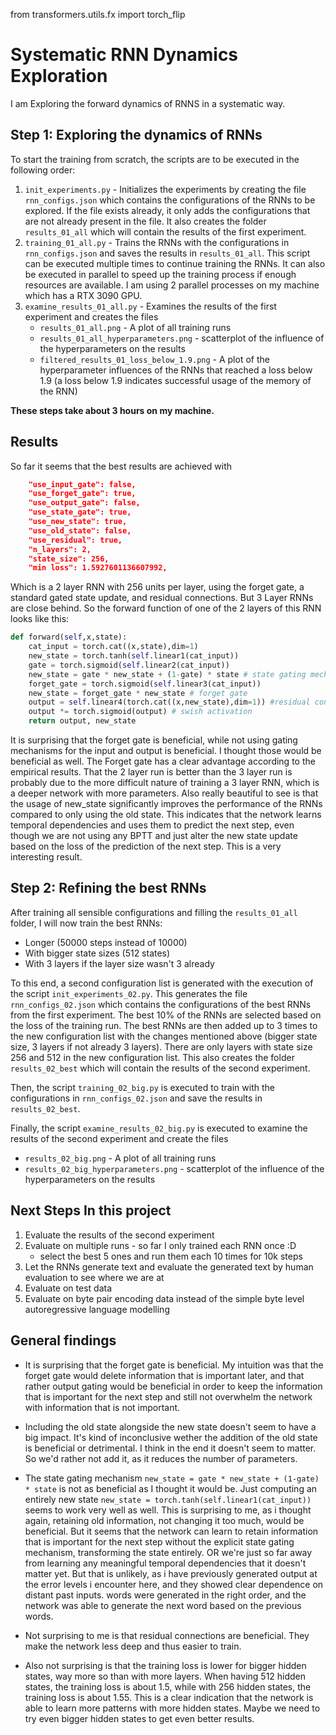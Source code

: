 from transformers.utils.fx import torch_flip

# Systematic RNN Dynamics Exploration
I am Exploring the forward dynamics of RNNS in a systematic way. 

## Step 1: Exploring the dynamics of RNNs

To start the training from scratch, the scripts are to be executed in the following order:

1. `init_experiments.py` - Initializes the experiments by creating the file `rnn_configs.json` which contains the configurations of the RNNs to be explored.
If the file exists already, it only adds the configurations that are not already present in the file. 
It also creates the folder `results_01_all` which will contain the results of the first experiment.
2. `training_01_all.py` - Trains the RNNs with the configurations in `rnn_configs.json` and saves the results in `results_01_all`.
This script can be executed multiple times to continue training the RNNs. 
It can also be executed in parallel to speed up the training process if enough resources are available. 
I am using 2 parallel processes on my machine which has a RTX 3090 GPU. 
3. `examine_results_01_all.py` - Examines the results of the first experiment and creates the files
   * `results_01_all.png` - A plot of all training runs
   * `results_01_all_hyperparameters.png` - scatterplot of the influence of the hyperparameters on the results
   * `filtered_results_01_loss_below_1.9.png` - A plot of the hyperparameter influences of the RNNs that reached a loss below 1.9
     (a loss below 1.9 indicates successful usage of the memory of the RNN)

__These steps take about 3 hours on my machine.__

## Results

So far it seems that the best results are achieved with 
```json
    "use_input_gate": false,
    "use_forget_gate": true,
    "use_output_gate": false,
    "use_state_gate": true,
    "use_new_state": true,
    "use_old_state": false,
    "use_residual": true,
    "n_layers": 2,
    "state_size": 256,
    "min loss": 1.5927601136607992,
```

Which is a 2 layer RNN with 256 units per layer, using the forget gate, a standard gated state update, and residual connections.
But 3 Layer RNNs are close behind. 
So the forward function of one of the 2 layers of this RNN looks like this:
```python
def forward(self,x,state):
    cat_input = torch.cat((x,state),dim=1)
    new_state = torch.tanh(self.linear1(cat_input))
    gate = torch.sigmoid(self.linear2(cat_input))
    new_state = gate * new_state + (1-gate) * state # state gating mechanism
    forget_gate = torch.sigmoid(self.linear3(cat_input))
    new_state = forget_gate * new_state # forget gate
    output = self.linear4(torch.cat((x,new_state),dim=1)) #residual connection
    output *= torch.sigmoid(output) # swish activation
    return output, new_state
```

It is surprising that the forget gate is beneficial, while not using gating mechanisms for the input and output is beneficial.
I thought those would be beneficial as well. The Forget gate has a clear advantage according to the empirical results.
That the 2 layer run is better than the 3 layer run is probably due to the more difficult nature of training a 3 layer RNN, which is a deeper network
with more parameters.
Also really beautiful to see is that the usage of new_state significantly improves the performance of the RNNs compared to only using the old state.
This indicates that the network learns temporal dependencies and uses them to predict the next step, even though we are not using any BPTT
and just alter the new state update based on the loss of the prediction of the next step. This is a very interesting result.

## Step 2: Refining the best RNNs

After training all sensible configurations and filling the `results_01_all` folder, I will now train the best RNNs:
* Longer (50000 steps instead of 10000)
* With bigger state sizes (512 states)
* With 3 layers if the layer size wasn't 3 already

To this end, a second configuration list is generated with the execution of the script `init_experiments_02.py`.
This generates the file `rnn_configs_02.json` which contains the configurations of the best RNNs from the first experiment.
The best 10% of the RNNs are selected based on the loss of the training run. The best RNNs are then added up to 3 times to the new
configuration list with the changes mentioned above (bigger state size, 3 layers if not already 3 layers).
There are only layers with state size 256 and 512 in the new configuration list.
This also creates the folder `results_02_best` which will contain the results of the second experiment.

Then, the script `training_02_big.py` is executed to train with the configurations in `rnn_configs_02.json` and save the results in `results_02_best`.

Finally, the script `examine_results_02_big.py` is executed to examine the results of the second experiment and create the files
   * `results_02_big.png` - A plot of all training runs
   * `results_02_big_hyperparameters.png` - scatterplot of the influence of the hyperparameters on the results

## Next Steps In this project
1. Evaluate the results of the second experiment
2. Evaluate on multiple runs - so far I only trained each RNN once :D
    * select the best 5 ones and run them each 10 times for 10k steps 
3. Let the RNNs generate text and evaluate the generated text by human evaluation to see where we are at
4. Evaluate on test data
5. Evaluate on byte pair encoding data instead of the simple byte level autoregressive language modelling

## General findings

* It is surprising that the forget gate is beneficial. My intuition was that the forget gate would delete information that is important later,
and that rather output gating would be beneficial in order to keep the information that is important for the next step and still not 
overwhelm the network with information that is not important.

* Including the old state alongside the new state doesn't seem to have a big impact. It's kind of inconclusive wether the addition of the old state
is beneficial or detrimental. I think in the end it doesn't seem to matter. So we'd rather not add it, as it reduces the number of parameters.

* The state gating mechanism `new_state = gate * new_state + (1-gate) * state` is not as beneficial as I thought it would be. Just computing
an entirely new state `new_state = torch.tanh(self.linear1(cat_input))` seems to work very well as well.
This is surprising to me, as i thought again, retaining old information, not changing it too much, would be beneficial. 
But it seems that the network can learn to retain information that is important for the next step without the explicit state gating mechanism,
transforming the state entirely. OR we're just so far away from learning any meaningful temporal dependencies that it doesn't matter yet. 
But that is unlikely, as i have previously generated output at the error levels i encounter here, and they showed clear dependence on 
distant past inputs. words were generated in the right order, and the network was able to generate the next word based on the previous words.

* Not surprising to me is that residual connections are beneficial. They make the network less deep and thus easier to train.

* Also not surprising is that the training loss is lower for bigger hidden states, way more so than with more layers. 
When having 512 hidden states, the training loss is about 1.5, while with 256 hidden states, the training loss is about 1.55.
This is a clear indication that the network is able to learn more patterns with more hidden states. 
Maybe we need to try even bigger hidden states to get even better results.
